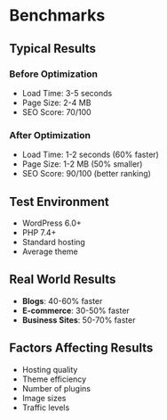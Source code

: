 # Benchmarks

## Typical Results

### Before Optimization
- Load Time: 3-5 seconds
- Page Size: 2-4 MB
- SEO Score: 70/100

### After Optimization
- Load Time: 1-2 seconds (60% faster)
- Page Size: 1-2 MB (50% smaller)
- SEO Score: 90/100 (better ranking)

## Test Environment
- WordPress 6.0+
- PHP 7.4+
- Standard hosting
- Average theme

## Real World Results
- **Blogs**: 40-60% faster
- **E-commerce**: 30-50% faster
- **Business Sites**: 50-70% faster

## Factors Affecting Results
- Hosting quality
- Theme efficiency
- Number of plugins
- Image sizes
- Traffic levels